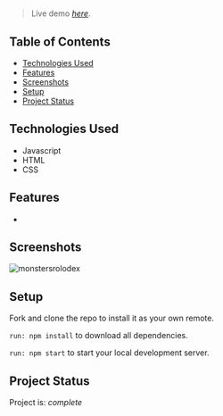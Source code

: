 # 
> 
> Live demo [_here_]().

## Table of Contents
* [Technologies Used](#technologies-used)
* [Features](#features)
* [Screenshots](#screenshots)
* [Setup](#setup)
* [Project Status](#project-status)



## Technologies Used
- Javascript
- HTML
- CSS

## Features
-


## Screenshots
![monstersrolodex]()


## Setup
Fork and clone the repo to install it as your own remote.

`run: npm install` to download all dependencies.

`run: npm start` to start your local development server.


## Project Status
Project is: _complete_


